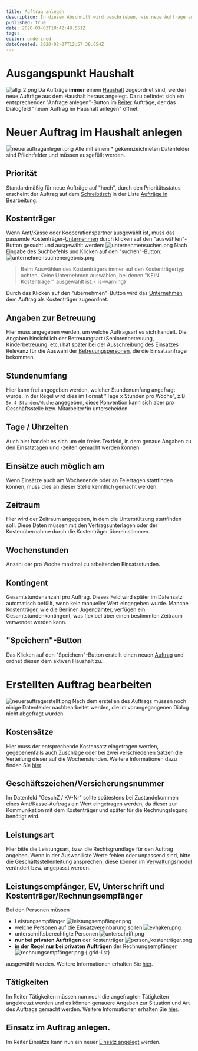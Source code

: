 ```yaml
---
title: Auftrag anlegen
description: In diesem Abschnitt wird beschrieben, wie neue Aufträge angelegt werden können.
published: true
date: 2020-03-03T10:42:48.551Z
tags: 
editor: undefined
dateCreated: 2020-02-07T12:57:38.654Z
---
```


# Ausgangspunkt Haushalt
![allg_2.png](/files-auftrag-anlegen/allg_2.png)
Da Aufträge **immer** einem [Haushalt](/haushalt) zugeordnet sind, werden neue Aufträge aus dem Haushalt heraus angelegt. Dazu befindet sich ein entsprechender "Anfrage anlegen"-Button im [Reiter](/grundlegender-aufbau#Reiter) Aufträge, der das Dialogfeld "neuer Auftrag im Haushalt anlegen" öffnet.
# Neuer Auftrag im Haushalt anlegen
![neuerauftraganlegen.png](/files-auftrag-anlegen/neuerauftraganlegen.png)
Alle mit einem * gekennzeichneten Datenfelder sind Pflichtfelder und müssen ausgefüllt werden.
## Priorität
Standardmäßig für neue Aufträge auf "hoch", durch den Prioritätsstatus erscheint der Auftrag auf dem [Schreibtisch](/schreibtisch) in der Liste [Aufträge in Bearbeitung](/schreibtisch#auftraege-bearbeitung).
## Kostenträger
Wenn Amt/Kasse oder Kooperationspartner ausgewählt ist, muss das passende Kostenträger-[Unternehmen](/unternehmen) durch klicken auf den "auswählen"-Button gesucht und ausgewählt werden:
![unternehmensuchen.png](/files-auftrag-anlegen/unternehmensuchen.png)
Nach Eingabe des Suchbefehls und Klicken auf den "suchen"-Button:
![unternehmensuchenergebnis.png](/files-auftrag-anlegen/unternehmensuchenergebnis.png)
> Beim Auswählen des Kostenträgers immer auf den Kostenträgertyp achten. Keine Unternehmen auswählen, bei denen "KEIN Kostenträger" ausgewählt ist.
{.is-warning}

Durch das Klicken auf den "übernehmen"-Button wird das [Unternehmen](/unternehmen) dem Auftrag als Kostenträger zugeordnet.
## Angaben zur Betreuung
Hier muss angegeben werden, um welche Auftragsart es sich handelt. Die Angaben hinsichtlich der Betreuungsart (Seniorenbetreuung, Kinderbetreuung, etc.) hat später bei der [Ausschreibung](/einsatz-ausschreiben) des Einsatzes Relevanz für die Auswahl der [Betreuungspersonen](/betreuer), die die Einsatzanfrage bekommen. 
## Stundenumfang
Hier kann frei angegeben werden, welcher Stundenumfang angefragt wurde. In der Regel wird dies im Format "Tage x Stunden pro Woche", z.B. ```5x 4 Stunden/Woche``` angegeben, diese Konvention kann sich aber pro Geschäftsstelle bzw. Mitarbeiter\*in unterscheiden. 
## Tage / Uhrzeiten
Auch hier handelt es sich um ein freies Textfeld, in dem genaue Angaben zu den Einsatztagen und -zeiten gemacht werden können. 
## Einsätze auch möglich am
Wenn Einsätze auch am Wochenende oder an Feiertagen stattfinden können, muss dies an dieser Stelle kenntlich gemacht werden. 
## Zeitraum
Hier wird der Zeitraum angegeben, in dem die Unterstützung stattfinden soll. Diese Daten müssen mit den Vertragsunterlagen oder der Kostenübernahme durch die Kostenträger übereinstimmen. 
## Wochenstunden
Anzahl der pro Woche maximal zu arbeitenden Einsatzstunden.
## Kontingent
Gesamtstundenanzahl pro Auftrag. Dieses Feld wird später im Datensatz automatisch befüllt, wenn kein manueller Wert eingegeben wurde. Manche Kostenträger, wie die Berliner Jugendämter, verfügen ein Gesamtstundenkontingent, was flexibel über einen bestimmten Zeitraum verwendet werden kann. 
## "Speichern"-Button
Das Klicken auf den "Speichern"-Button erstellt einen neuen [Auftrag](/auftraege) und ordnet diesen dem aktiven Haushalt zu. 
# Erstellten Auftrag bearbeiten
![neuerauftragerstellt.png](/files-auftrag-anlegen/neuerauftragerstellt.png)
Nach dem erstellen des Auftrags müssen noch einige Datenfelder nachbearbeitet werden, die im vorangegangenen Dialog nicht abgefragt wurden. 
## Kostensätze
Hier muss der entsprechende Kostensatz eingetragen werden, gegebenenfalls auch Zuschläge oder bei zwei verschiedenen Sätzen die Verteilung dieser auf die Wochenstunden. Weitere Informationen dazu finden Sie [hier](/auftraege#kostentr%C3%A4gerkostens%C3%A4tze).
## Geschäftszeichen/Versicherungsnummer
Im Datenfeld "GeschZ / KV-Nr" sollte spätestens bei Zustandekommen eines Amt/Kasse-Auftrags ein Wert eingetragen werden, da dieser zur Kommunikation mit dem Kostenträger und später für die Rechnungslegung benötigt wird.
## Leistungsart
Hier bitte die Leistungsart, bzw. die Rechtsgrundlage für den Auftrag angeben. Wenn in der Auswahlliste Werte fehlen oder unpassend sind, bitte die Geschäftsstellenleitung ansprechen, diese können im [Verwaltungsmodul](/verwaltung) verändert bzw. angepasst werden.
## Leistungsempfänger, EV, Unterschrift und Kostenträger/Rechnungsempfänger
Bei den Personen müssen 
- Leistungsempfänger 
![leistungsempfänger.png](/files-auftraege/leistungsempfänger.png) 
- welche Personen auf die Einsatzvereinbarung sollen 
![evhaken.png](/files-auftraege/evhaken.png)
- unterschriftsberechtigte Personen
![unterschrift.png](/files-auftraege/unterschrift.png)
- **nur bei privaten Aufträgen** der Kostenträger
![person_kostenträger.png](/files-auftraege/person_kostenträger.png)
- **in der Regel nur bei privaten Aufträgen** der Rechnungsempfänger
![rechnungsempfänger.png](/files-auftraege/rechnungsempfänger.png)
{.grid-list}

ausgewählt werden. Weitere Informationen erhalten Sie [hier](/auftraege#wichtige-datenfelder-bei-kontakten).
## Tätigkeiten
Im Reiter Tätigkeiten müssen nun noch die angefragten Tätigkeiten angekreuzt werden und es können genauere Angaben zur Situation und Art des Auftrags gemacht werden. Weitere Informationen erhalten Sie [hier](/auftraege#tätigkeiten).
## Einsatz im Auftrag anlegen. 
Im Reiter Einsätze kann nun ein neuer [Einsatz angelegt](/einsatz-anlegen) werden.